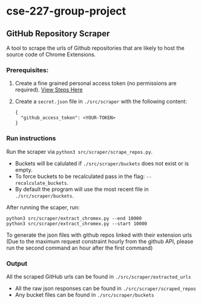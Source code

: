 # cse-227-group-project

## GitHub Repository Scraper

A tool to scrape the urls of Github repositories that are likely to host the source code of Chrome Extensions.

### Prerequisites:

1. Create a fine grained personal access token (no permissions are required). [View Steps Here](https://docs.github.com/en/authentication/keeping-your-account-and-data-secure/managing-your-personal-access-tokens#creating-a-fine-grained-personal-access-token)
2. Create a `secret.json` file in `./src/scraper` with the following content:

   ```
   {
     "github_access_token": <YOUR-TOKEN>
   }
   ```

### Run instructions

Run the scraper via `python3 src/scraper/scrape_repos.py`.

- Buckets will be calulated if `./src/scraper/buckets` does not exist or is empty.
- To force buckets to be recalculated pass in the flag: `--recalculate_buckets`.
- By default the program will use the most recent file in `./src/scraper/buckets`.

After running the scaper, run:
```
python3 src/scraper/extract_chromex.py --end 10000
python3 src/scraper/extract_chromex.py --start 10000
```
To generate the json files with github repos linked with their extension urls
(Due to the maximum request constraint hourly from the github API, please run the second command an hour after the first command)

### Output

All the scraped GitHub urls can be found in `./src/scraper/extracted_urls`

- All the raw json responses can be found in `./src/scraper/scraped_repos`
- Any bucket files can be found in `./src/scraper/buckets`
